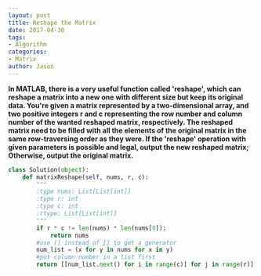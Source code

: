 ```yaml
---
layout: post
title: Reshape the Matrix
date: 2017-04-30
tags:
- Algorithm
categories:
- Matrix
author: Jason
---
```

**In MATLAB, there is a very useful function called 'reshape', which can reshape a matrix into a new one with different size but keep its original data. You're given a matrix represented by a two-dimensional array, and two positive integers r and c representing the row number and column number of the wanted reshaped matrix, respectively. The reshaped matrix need to be filled with all the elements of the original matrix in the same row-traversing order as they were. If the 'reshape' operation with given parameters is possible and legal, output the new reshaped matrix; Otherwise, output the original matrix.**

```python
class Solution(object):
    def matrixReshape(self, nums, r, c):
        """
        :type nums: List[List[int]]
        :type r: int
        :type c: int
        :rtype: List[List[int]]
        """
        if r * c != len(nums) * len(nums[0]):
            return nums
        #use () instead of [] to get a generator
        num_list = (x for y in nums for x in y)
        #put column number in a list first
        return [[num_list.next() for i in range(c)] for j in range(r)]
```
